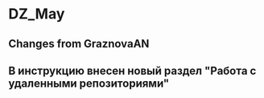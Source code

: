 # DZ_May

## Changes from GraznovaAN

## В инструкцию внесен новый раздел "Работа с удаленными репозиториями"